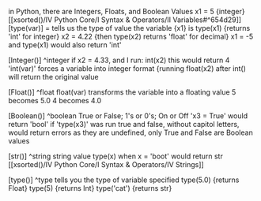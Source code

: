 in Python, there are Integers, Floats, and Boolean Values
	x1 = 5 {integer} [[xsorted()/IV Python Core/I Syntax & Operators/II Variables#^654d29]]
	[type(var)] = tells us the type of value the variable {x1} is
		type(x1) {returns 'int' for integer}
		x2 = 4.22 {then type(x2) returns 'float' for decimal}
				x1 = -5 and type(x1) would also return 'int'

[Integer()] ^integer
	if x2 = 4.33, and I run:
	int(x2)
		this would return 4 
		'int(var)' forces a variable into integer format
				{running float(x2) after int() will return the original value

[Float()] ^float
	float(var) transforms the variable into a floating value
		5 becomes 5.0
		4 becomes 4.0

[Boolean()] ^boolean
	True or False; 1's or 0's; On or Off
		'x3 = True' would return 'bool' if 'type(x3)' was run
				true and false, without capitol letters, would return errors as they are undefined, only True and False are Boolean values

[str()] ^string
	string value
	type(x) when x = 'boot' would return str
	[[xsorted()/IV Python Core/I Syntax & Operators/IV Strings]]

[type()] ^type
	tells you the type of variable specified
	type(5.0) {returns Float}
	type(5) {returns Int}
	type('cat') {returns str}